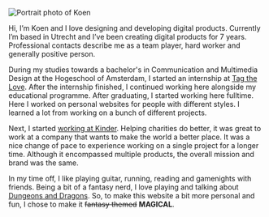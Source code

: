 ![Portrait photo of Koen](ProjectsImages/About/About-KoenPortrait.jpg)

Hi, I’m Koen and I love designing and developing digital products. Currently I’m based in Utrecht and I’ve been creating digital products for 7 years. Professional contacts describe me as a team player, hard worker and generally positive person.

During my studies towards a bachelor's in Communication and Multimedia Design at the Hogeschool of Amsterdam, I started an internship at
[Tag the Love](https://www.tagthelove.com/). After the internship finished, I continued working here alongside my educational programme. After graduating, I started working here fulltime. Here I worked on personal websites for people with different styles. I learned a lot from working on a bunch of different projects.

Next, I started [working at Kinder](https://kinder.world/). Helping charities do better, it was great to work at a company that wants to make the world a better place. It was a nice change of pace to experience working on a single project for a longer time. Although it encompassed multiple products, the overall mission and brand was the same.

In my time off, I like playing guitar, running, reading and gamenights with friends. Being a bit of a fantasy nerd, I love playing and talking about [Dungeons and Dragons](http://koenhoogendoorn.nl/dragons-quill). So, to make this website a bit more personal and fun, I chose to make it ~~fantasy themed~~ **MAGICAL**.
